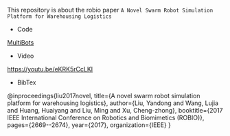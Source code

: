 This repository is about the robio paper 
`A Novel Swarm Robot Simulation Platform for Warehousing Logistics` 

- Code

[MultiBots](https://github.com/liuyandong1988/Robio2017-MultiBots/tree/master/MultiBots)

- Video

https://youtu.be/eKRK5rCcLKI

-  BibTex

@inproceedings{liu2017novel,
  title={A novel swarm robot simulation platform for warehousing logistics},
  author={Liu, Yandong and Wang, Lujia and Huang, Huaiyang and Liu, Ming and Xu, Cheng-zhong},
  booktitle={2017 IEEE International Conference on Robotics and Biomimetics (ROBIO)},
  pages={2669--2674},
  year={2017},
  organization={IEEE}
}